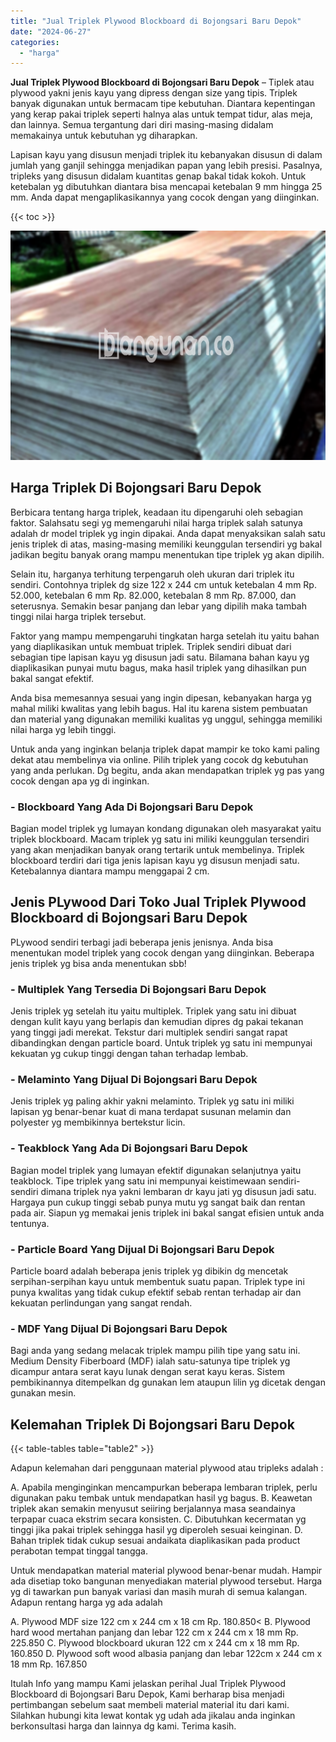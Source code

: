 ```yaml
---
title: "Jual Triplek Plywood Blockboard di Bojongsari Baru Depok"
date: "2024-06-27"
categories: 
  - "harga"
---
```


**Jual Triplek Plywood Blockboard di Bojongsari Baru Depok** – Tiplek atau plywood yakni jenis kayu yang dipress dengan size yang tipis. Triplek banyak digunakan untuk bermacam tipe kebutuhan. Diantara kepentingan yang kerap pakai triplek seperti halnya alas untuk tempat tidur, alas meja, dan lainnya. Semua tergantung dari diri masing-masing didalam memakainya untuk kebutuhan yg diharapkan.

Lapisan kayu yang disusun menjadi triplek itu kebanyakan disusun di dalam jumlah yang ganjil sehingga menjadikan papan yang lebih presisi. Pasalnya, tripleks yang disusun didalam kuantitas genap bakal tidak kokoh. Untuk ketebalan yg dibutuhkan diantara bisa mencapai ketebalan 9 mm hingga 25 mm. Anda dapat mengaplikasikannya yang cocok dengan yang diinginkan.

{{< toc >}}

![Jual Triplek Plywood Blockboard di Bojongsari Baru Depok](/images/jual-triplek-murah-09.png)

## Harga Triplek Di Bojongsari Baru Depok

Berbicara tentang harga triplek, keadaan itu dipengaruhi oleh sebagian faktor. Salahsatu segi yg memengaruhi nilai harga triplek salah satunya adalah dr model triplek yg ingin dipakai. Anda dapat menyaksikan salah satu jenis triplek di atas, masing-masing memiliki keunggulan tersendiri yg bakal jadikan begitu banyak orang mampu menentukan tipe triplek yg akan dipilih.

Selain itu, harganya terhitung terpengaruh oleh ukuran dari triplek itu sendiri. Contohnya triplek dg size 122 x 244 cm untuk ketebalan 4 mm Rp. 52.000, ketebalan 6 mm Rp. 82.000, ketebalan 8 mm Rp. 87.000, dan seterusnya. Semakin besar panjang dan lebar yang dipilih maka tambah tinggi nilai harga triplek tersebut.

Faktor yang mampu mempengaruhi tingkatan harga setelah itu yaitu bahan yang diaplikasikan untuk membuat triplek. Triplek sendiri dibuat dari sebagian tipe lapisan kayu yg disusun jadi satu. Bilamana bahan kayu yg diaplikasikan punyai mutu bagus, maka hasil triplek yang dihasilkan pun bakal sangat efektif.

Anda bisa memesannya sesuai yang ingin dipesan, kebanyakan harga yg mahal miliki kwalitas yang lebih bagus. Hal itu karena sistem pembuatan dan material yang digunakan memiliki kualitas yg unggul, sehingga memiliki nilai harga yg lebih tinggi.

Untuk anda yang inginkan belanja triplek dapat mampir ke toko kami paling dekat atau membelinya via online. Pilih triplek yang cocok dg kebutuhan yang anda perlukan. Dg begitu, anda akan mendapatkan triplek yg pas yang cocok dengan apa yg di inginkan.

### \- Blockboard Yang Ada Di Bojongsari Baru Depok

Bagian model triplek yg lumayan kondang digunakan oleh masyarakat yaitu triplek blockboard. Macam triplek yg satu ini miliki keunggulan tersendiri yang akan menjadikan banyak orang tertarik untuk membelinya. Triplek blockboard terdiri dari tiga jenis lapisan kayu yg disusun menjadi satu. Ketebalannya diantara mampu menggapai 2 cm.

## Jenis PLywood Dari Toko Jual Triplek Plywood Blockboard di Bojongsari Baru Depok

PLywood sendiri terbagi jadi beberapa jenis jenisnya. Anda bisa menentukan model triplek yang cocok dengan yang diinginkan. Beberapa jenis triplek yg bisa anda menentukan sbb!

### \- Multiplek Yang Tersedia Di Bojongsari Baru Depok

Jenis triplek yg setelah itu yaitu multiplek. Triplek yang satu ini dibuat dengan kulit kayu yang berlapis dan kemudian dipres dg pakai tekanan yang tinggi jadi merekat. Tekstur dari multiplek sendiri sangat rapat dibandingkan dengan particle board. Untuk triplek yg satu ini mempunyai kekuatan yg cukup tinggi dengan tahan terhadap lembab.

### \- Melaminto Yang Dijual Di Bojongsari Baru Depok

Jenis triplek yg paling akhir yakni melaminto. Triplek yg satu ini miliki lapisan yg benar-benar kuat di mana terdapat susunan melamin dan polyester yg membikinnya bertekstur licin.

### \- Teakblock Yang Ada Di Bojongsari Baru Depok

Bagian model triplek yang lumayan efektif digunakan selanjutnya yaitu teakblock. Tipe triplek yang satu ini mempunyai keistimewaan sendiri-sendiri dimana triplek nya yakni lembaran dr kayu jati yg disusun jadi satu. Hargaya pun cukup tinggi sebab punya mutu yg sangat baik dan rentan pada air. Siapun yg memakai jenis triplek ini bakal sangat efisien untuk anda tentunya.

### \- Particle Board Yang Dijual Di Bojongsari Baru Depok

Particle board adalah beberapa jenis triplek yg dibikin dg mencetak serpihan-serpihan kayu untuk membentuk suatu papan. Triplek type ini punya kwalitas yang tidak cukup efektif sebab rentan terhadap air dan kekuatan perlindungan yang sangat rendah.

### \- MDF Yang Dijual Di Bojongsari Baru Depok

Bagi anda yang sedang melacak triplek mampu pilih tipe yang satu ini. Medium Density Fiberboard (MDF) ialah satu-satunya tipe triplek yg dicampur antara serat kayu lunak dengan serat kayu keras. Sistem pembikinannya ditempelkan dg gunakan lem ataupun lilin yg dicetak dengan gunakan mesin.

## Kelemahan Triplek Di Bojongsari Baru Depok

{{< table-tables table="table2" >}}

Adapun kelemahan dari penggunaan material plywood atau tripleks adalah :

A. Apabila menginginkan mencampurkan beberapa lembaran triplek, perlu digunakan paku tembak untuk mendapatkan hasil yg bagus. B. Keawetan triplek akan semakin menyusut seiiring berjalannya masa seandainya terpapar cuaca ekstrim secara konsisten. C. Dibutuhkan kecermatan yg tinggi jika pakai triplek sehingga hasil yg diperoleh sesuai keinginan. D. Bahan triplek tidak cukup sesuai andaikata diaplikasikan pada product perabotan tempat tinggal tangga.

Untuk mendapatkan material material plywood benar-benar mudah. Hampir ada disetiap toko bangunan menyediakan material plywood tersebut. Harga yg di tawarkan pun banyak variasi dan masih murah di semua kalangan. Adapun rentang harga yg ada adalah

A. Plywood MDF size 122 cm x 244 cm x 18 cm Rp. 180.850< B. Plywood hard wood mertahan panjang dan lebar 122 cm x 244 cm x 18 mm Rp. 225.850 C. Plywood blockboard ukuran 122 cm x 244 cm x 18 mm Rp. 160.850 D. Plywood soft wood albasia panjang dan lebar 122cm x 244 cm x 18 mm Rp. 167.850

Itulah Info yang mampu Kami jelaskan perihal Jual Triplek Plywood Blockboard di Bojongsari Baru Depok, Kami berharap bisa menjadi pertimbangan sebelum saat membeli material material itu dari kami. Silahkan hubungi kita lewat kontak yg udah ada jikalau anda inginkan berkonsultasi harga dan lainnya dg kami. Terima kasih.
